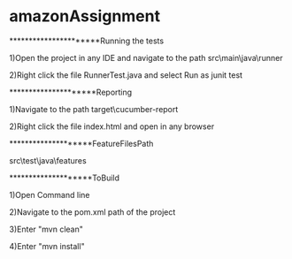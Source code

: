 # amazonAssignment
**********************Running the tests

1)Open the project in any IDE and navigate to the path src\main\java\runner

2)Right click the file RunnerTest.java and select Run as junit test

*********************Reporting

1)Navigate to the path target\cucumber-report

2)Right click the file index.html and open in any browser

********************FeatureFilesPath

src\test\java\features

********************ToBuild

1)Open Command line

2)Navigate to the pom.xml path of the project

3)Enter "mvn clean"

4)Enter "mvn install"
